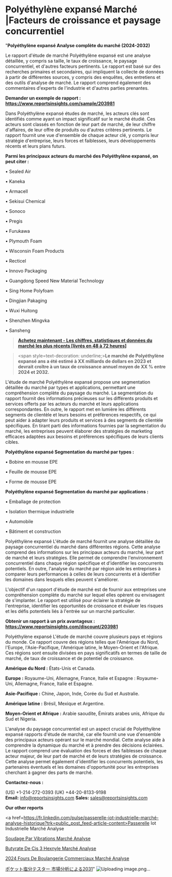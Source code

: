 # Polyéthylène expansé Marché |Facteurs de croissance et paysage concurrentiel

"<strong>Polyéthylène expansé Analyse complète du marché (2024-2032)</strong>

Le rapport d'étude de marché Polyéthylène expansé est une analyse détaillée, y compris sa taille, le taux de croissance, le paysage concurrentiel, et d'autres facteurs pertinents. Le rapport est basé sur des recherches primaires et secondaires, qui impliquent la collecte de données à partir de différentes sources, y compris des enquêtes, des entretiens et des outils d'analyse de marché. Le rapport comprend également des commentaires d'experts de l'industrie et d'autres parties prenantes.

<strong>Demander un exemple de rapport : </strong><strong><a href=https://www.reportsinsights.com/sample/203981>https://www.reportsinsights.com/sample/203981</a></strong>

Dans Polyéthylène expansé études de marché, les acteurs clés sont identifiés comme ayant un impact significatif sur le marché étudié. Ces acteurs sont classés en fonction de leur part de marché, de leur chiffre d'affaires, de leur offre de produits ou d'autres critères pertinents. Le rapport fournit une vue d'ensemble de chaque acteur clé, y compris leur stratégie d'entreprise, leurs forces et faiblesses, leurs développements récents et leurs plans futurs.

<strong>Parmi les principaux acteurs du marché des Polyéthylène expansé, on peut citer :</strong>

• Sealed Air

• Kaneka

• Armacell

• Sekisui Chemical

• Sonoco

• Pregis

• Furukawa

• Plymouth Foam

• Wisconsin Foam Products

• Recticel

• Innovo Packaging

• Guangdong Speed New Material Technology

• Sing Home Polyfoam

• Dingjian Pakaging

• Wuxi Huitong

• Shenzhen Mingvka

• Sansheng

<blockquote><a href=https://reportsinsights.com/buynow/203981><span style=text-decoration: underline;><strong>Achetez maintenant - Les chiffres, statistiques et données du marché les plus récents [livrés en 48 à 72 heures]</strong></span></a></blockquote>
<blockquote>
<div class=group w-full text-gray-800 dark:text-gray-100 border-b border-black/10 dark:border-gray-900/50 bg-gray-50 dark:bg-[#444654]>
<div class=flex p-4 gap-4 text-base md:gap-6 md:max-w-2xl lg:max-w-xl xl:max-w-3xl md:py-6 lg:px-0 m-auto>
<div class=relative flex flex-col w-[calc(100%-50px)] gap-1 md:gap-3 lg:w-[calc(100%-115px)]>
<div class=flex flex-grow flex-col gap-3>
<div class=min-h-[20px] flex flex-col items-start gap-4 whitespace-pre-wrap break-words>
<div class=result-streaming markdown prose w-full break-words dark:prose-invert light>

<span style=text-decoration: underline;><strong>Le marché de Polyéthylène expansé ans a été estimé à XX milliards de dollars en 2023 et devrait croître à un taux de croissance annuel moyen de XX % entre 2024 et 2032.</strong></span>

</div>
</div>
</div>
</div>
</div>
</div></blockquote>
L'étude de marché Polyéthylène expansé propose une segmentation détaillée du marché par types et applications, permettant une compréhension complète du paysage du marché. La segmentation du rapport fournit des informations précieuses sur les différents produits et services offerts par les acteurs du marché et leurs applications correspondantes. En outre, le rapport met en lumière les différents segments de clientèle et leurs besoins et préférences respectifs, ce qui peut aider à adapter leurs produits et services à des segments de clientèle spécifiques. En tirant parti des informations fournies par la segmentation du marché, les entreprises peuvent élaborer des stratégies de marketing efficaces adaptées aux besoins et préférences spécifiques de leurs clients cibles.

<strong>Polyéthylène expansé Segmentation du marché par types :</strong>

• Bobine en mousse EPE

• Feuille de mousse EPE

• Forme de mousse EPE

<strong>Polyéthylène expansé Segmentation du marché par applications :</strong>

• Emballage de protection

• Isolation thermique industrielle

• Automobile

• Bâtiment et construction

Polyéthylène expansé L'étude de marché fournit une analyse détaillée du paysage concurrentiel du marché dans différentes régions. Cette analyse comprend des informations sur les principaux acteurs du marché, leur part de marché et leurs stratégies. Elle permet de comprendre l'environnement concurrentiel dans chaque région spécifique et d'identifier les concurrents potentiels. En outre, l'analyse du marché par région aide les entreprises à comparer leurs performances à celles de leurs concurrents et à identifier les domaines dans lesquels elles peuvent s'améliorer.

L'objectif d'un rapport d'étude de marché est de fournir aux entreprises une compréhension complète du marché sur lequel elles opèrent ou envisagent de s'implanter. Le rapport est utilisé pour éclairer la stratégie de l'entreprise, identifier les opportunités de croissance et évaluer les risques et les défis potentiels liés à l'entrée sur un marché particulier.

<strong>Obtenir un rapport à un prix avantageux : <a href=https://www.reportsinsights.com/discount/203981>https://www.reportsinsights.com/discount/203981</a></strong>

Polyéthylène expansé L'étude de marché couvre plusieurs pays et régions du monde. Ce rapport couvre des régions telles que l'Amérique du Nord, l'Europe, l'Asie-Pacifique, l'Amérique latine, le Moyen-Orient et l'Afrique. Ces régions sont ensuite divisées en pays significatifs en termes de taille de marché, de taux de croissance et de potentiel de croissance.

<strong>Amérique du Nord :</strong> États-Unis et Canada.

<strong>Europe :</strong> Royaume-Uni, Allemagne, France, Italie et Espagne : Royaume-Uni, Allemagne, France, Italie et Espagne.

<strong>Asie-Pacifique :</strong> Chine, Japon, Inde, Corée du Sud et Australie.

<strong>Amérique latine :</strong> Brésil, Mexique et Argentine.

<strong>Moyen-Orient et Afrique :</strong> Arabie saoudite, Émirats arabes unis, Afrique du Sud et Nigeria.

L'analyse du paysage concurrentiel est un aspect crucial de Polyéthylène expansé rapports d'étude de marché, car elle fournit une vue d'ensemble des principaux acteurs opérant sur le marché mondial. Cette analyse aide à comprendre la dynamique du marché et à prendre des décisions éclairées. Le rapport comprend une évaluation des forces et des faiblesses de chaque acteur majeur, de leur part de marché et de leurs stratégies de croissance. Cette analyse permet également d'identifier les concurrents potentiels, les partenaires éventuels et les domaines d'opportunité pour les entreprises cherchant à gagner des parts de marché.

<strong>Contactez-nous :</strong>

(US) +1-214-272-0393
(UK) +44-20-8133-9198
<strong>Email:</strong> <a>info@reportsinsights.com</a>
<strong>Sales:</strong> <a>sales@reportsinsights.com</a>

<strong>Our other reports</strong>

<a href=https://fr.linkedin.com/pulse/passerelle-iot-industrielle-marché-analyse-historique?trk=public_post_feed-article-content>Passerelle Iot Industrielle Marché Analyse</a>

<a href=https://www.linkedin.com/pulse/soudage-par-vibrations-march%C3%A9-segmentation-tendances-kf9df/>Soudage Par Vibrations Marché Analyse</a>

<a href=https://www.linkedin.com/pulse/butyrate-de-cis-3-hex%C3%A9nyle-march%C3%A9-perspectives-ikwtf/>Butyrate De Cis 3 Hexnyle Marché Analyse</a>

<a href=https://www.linkedin.com/pulse/2024-fours-de-boulangerie-commerciaux-march%C3%A9-mabec/>2024 Fours De Boulangerie Commerciaux Marché Analyse</a>

<a href=https://www.linkedin.com/pulse/ポケット塩分テスター-市場見通し価値strategy2028-business-wisdom-research-24/>ポケット塩分テスター 市場分析による2031</a>"
![Uploading image.png…]()
